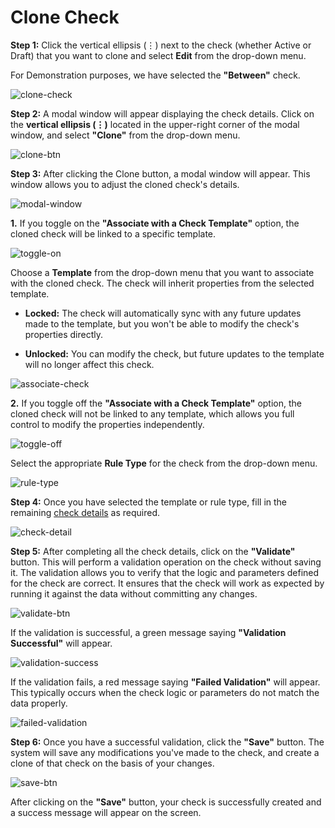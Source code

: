 # Clone Check

**Step 1:** Click the vertical ellipsis (⋮) next to the check (whether Active or Draft) that you want to clone and select **Edit** from the drop-down menu.

For Demonstration purposes, we have selected the **"Between"** check.

![clone-check](../assets/datastore-checks/clone-check/clone-check-light-78.png)

**Step 2:** A modal window will appear displaying the check details. Click on the **vertical ellipsis (⋮)** located in the upper-right corner of the modal window, and select **"Clone"** from the drop-down menu.

![clone-btn](../assets/datastore-checks/clone-check/clone-btn-light-79.png)

**Step 3:** After clicking the Clone button, a modal window will appear. This window allows you to adjust the cloned check's details.

![modal-window](../assets/datastore-checks/clone-check/modal-window-light-80.png)

**1.** If you toggle on the **"Associate with a Check Template"** option, the cloned check will be linked to a specific template.

![toggle-on](../assets/datastore-checks/clone-check/toggle-on-light-81.png)

Choose a **Template** from the drop-down menu that you want to associate with the cloned check. The check will inherit properties from the selected template.

* **Locked:** The check will automatically sync with any future updates made to the template, but you won't be able to modify the check's properties directly.

* **Unlocked:** You can modify the check, but future updates to the template will no longer affect this check.

![associate-check](../assets/datastore-checks/clone-check/associate-check-light-82.png)

**2.** If you toggle off the **"Associate with a Check Template"** option, the cloned check will not be linked to any template, which allows you full control to modify the properties independently.

![toggle-off](../assets/datastore-checks/clone-check/toggle-off-light-83.png)

Select the appropriate **Rule Type** for the check from the drop-down menu.

![rule-type](../assets/datastore-checks/clone-check/rule-type-light-84.png)

**Step 4:** Once you have selected the template or rule type, fill in the remaining [check details](https://userguide.qualytics.io/checks/checks-template/#:~:text=Enter%20the%20following%20details%20to%20add%20the%20check%20template%3A) as required. 

![check-detail](../assets/datastore-checks/clone-check/check-detail-light-85.png)

**Step 5:** After completing all the check details, click on the **"Validate"** button. This will perform a validation operation on the check without saving it. The validation allows you to verify that the logic and parameters defined for the check are correct. It ensures that the check will work as expected by running it against the data without committing any changes.

![validate-btn](../assets/datastore-checks/clone-check/validate-btn-light-86.png)

If the validation is successful, a green message saying **"Validation Successful"** will appear. 

![validation-success](../assets/datastore-checks/clone-check/validation-success-light-87.png)

If the validation fails, a red message saying **"Failed Validation"** will appear. This typically occurs when the check logic or parameters do not match the data properly.

![failed-validation](../assets/datastore-checks/clone-check/failed-validation-light-88.png)

**Step 6:** Once you have a successful validation, click the **"Save"** button. The system will save any modifications you've made to the check, and create a clone of that check on the basis of your changes.  

![save-btn](../assets/datastore-checks/clone-check/save-btn-light-89.png)

After clicking on the **"Save"** button, your check is successfully created and a success message will appear on the screen.